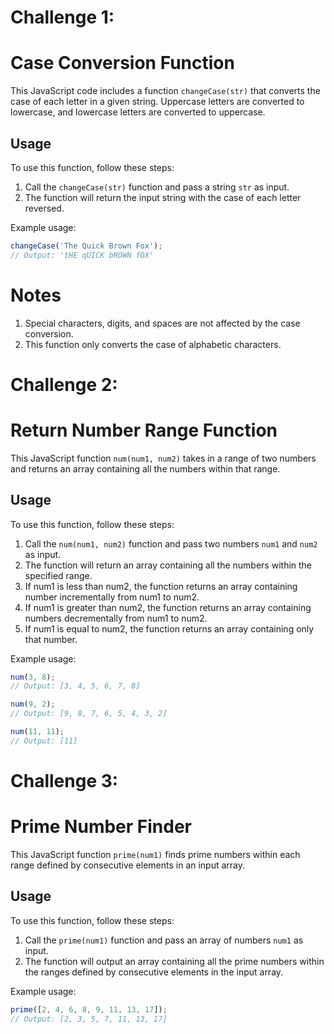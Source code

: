 # Challenge 1:

# Case Conversion Function

This JavaScript code includes a function `changeCase(str)` that converts the case of each letter in a given string. Uppercase letters are converted to lowercase, and lowercase letters are converted to uppercase.

## Usage

To use this function, follow these steps:

1. Call the `changeCase(str)` function and pass a string `str` as input.
2. The function will return the input string with the case of each letter reversed.

Example usage:

```javascript
changeCase('The Quick Brown Fox');
// Output: 'tHE qUICK bROWN fOX'
```

# Notes

1. Special characters, digits, and spaces are not affected by the case conversion.
2. This function only converts the case of alphabetic characters.

# Challenge 2:

# Return Number Range Function

This JavaScript function `num(num1, num2)` takes in a range of two numbers and returns an array containing all the numbers within that range.

## Usage

To use this function, follow these steps:

1. Call the `num(num1, num2)` function and pass two numbers `num1` and `num2` as input.
2. The function will return an array containing all the numbers within the specified range.
3. If num1 is less than num2, the function returns an array containing number incrementally from num1 to num2.
4. If num1 is greater than num2, the function returns an array containing numbers decrementally from num1 to num2.
5. If num1 is equal to num2, the function returns an array containing only that number.

Example usage:

```javascript
num(3, 8);
// Output: [3, 4, 5, 6, 7, 8]

num(9, 2);
// Output: [9, 8, 7, 6, 5, 4, 3, 2]

num(11, 11);
// Output: [11]
```

# Challenge 3:

# Prime Number Finder

This JavaScript function `prime(num1)` finds prime numbers within each range defined by consecutive elements in an input array.

## Usage

To use this function, follow these steps:

1. Call the `prime(num1)` function and pass an array of numbers `num1` as input.
2. The function will output an array containing all the prime numbers within the ranges defined by consecutive elements in the input array.

Example usage:

```javascript
prime([2, 4, 6, 8, 9, 11, 13, 17]);
// Output: [2, 3, 5, 7, 11, 13, 17]
```

